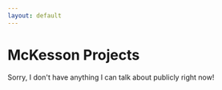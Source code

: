 ```yaml
---
layout: default
---
```

# McKesson Projects

Sorry, I don't have anything I can talk about publicly right now!
